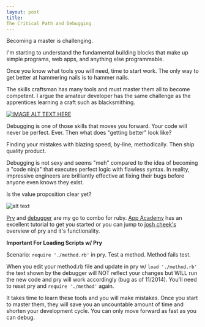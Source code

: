 ```yaml
---
layout: post
title: 
The Critical Path and Debugging
---
```


Becoming a master is challenging.

I'm starting to understand the fundamental building blocks that make up simple programs, web apps, and anything else programmable.

Once you know what tools you will need, time to start work. The only way to get better at hammering nails is to hammer nails.

The skills craftsman has many tools and must master them all to become competent. I argue the amateur developer has the same challenge as the apprentices learning a craft such as blacksmithing.

[![IMAGE ALT TEXT HERE](http://img.youtube.com/vi/HGz2BVtvS5I/0.jpg)](http://www.youtube.com/watch?v=HGz2BVtvS5I)


Debugging is one of those skills that moves you forward. Your code will never be perfect. Ever. Then what does "getting better" look like?

Finding your mistakes with blazing speed, by-line, methodically. Then ship quality product. 

Debugging is not sexy and seems "meh" compared to the idea of becoming a "code ninja" that executes perfect logic with flawless syntax. In reality, impressive engineers are brilliantly effective at fixing their bugs before anyone even knows they exist.

Is the value proposition clear yet?

![alt text](http://pryrepl.org/images/pry_logo.png)

[Pry](prryrepl.org) and [debugger](https://github.com/cldwalker/debugger) are my go to combo for ruby. [App Academy](https://github.com/appacademy/prep-work/blob/master/mini-curriculum/README.md) has an excellent tutorial to get you started or you can jump to [josh cheek's](https://vimeo.com/26391171) overview of pry and it's functionality.

**Important For Loading Scripts w/ Pry**

Scenario: `require './method.rb'` in pry. Test a method. Method fails test.

When you edit your method.rb file and update in pry w/ `load './method.rb' ` the text shown by the debugger will NOT reflect your changes but WILL run the new code and pry will work accordingly (bug as of 11/2014). You'll need to reset pry and `require './method'` again.


It takes time to learn these tools and you will make mistakes. Once you start to master them, they will save you an uncountable amount of time and shorten your development cycle. You can only move forward as fast as you can debug.
